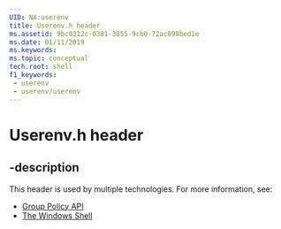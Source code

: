```yaml
---
UID: NA:userenv
title: Userenv.h header
ms.assetid: 9bc0312c-0381-3855-9cb0-72ac898bed1e
ms.date: 01/11/2019
ms.keywords: 
ms.topic: conceptual
tech.root: shell
f1_keywords:
 - userenv
 - userenv/userenv
---
```


# Userenv.h header


## -description

This header is used by multiple technologies. For more information, see:

- [Group Policy API](../_policy/index.md)
- [The Windows Shell](../_shell/index.md)

